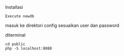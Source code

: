 Installasi

    Execute newdb

masuk ke direktori config sesuaikan user dan password

diterminal

    cd public
    php -S localhost:8080

